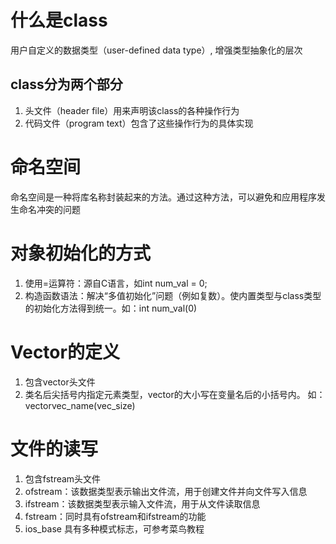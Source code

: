 # 什么是class
用户自定义的数据类型（user-defined data type）, 增强类型抽象化的层次

## class分为两个部分
1. 头文件（header file）用来声明该class的各种操作行为
2. 代码文件（program text）包含了这些操作行为的具体实现

# 命名空间
命名空间是一种将库名称封装起来的方法。通过这种方法，可以避免和应用程序发生命名冲突的问题

# 对象初始化的方式
1. 使用=运算符：源自C语言，如int num_val = 0;
2. 构造函数语法：解决“多值初始化”问题（例如复数）。使内置类型与class类型的初始化方法得到统一。如：int num_val(0)

# Vector的定义
1. 包含vector头文件
2. 类名后尖括号内指定元素类型，vector的大小写在变量名后的小括号内。
如：vector<int>vec_name(vec_size)

# 文件的读写
1. 包含fstream头文件
2. ofstream：该数据类型表示输出文件流，用于创建文件并向文件写入信息
3. ifstream：该数据类型表示输入文件流，用于从文件读取信息
4. fstream：同时具有ofstream和ifstream的功能
5. ios_base 具有多种模式标志，可参考菜鸟教程